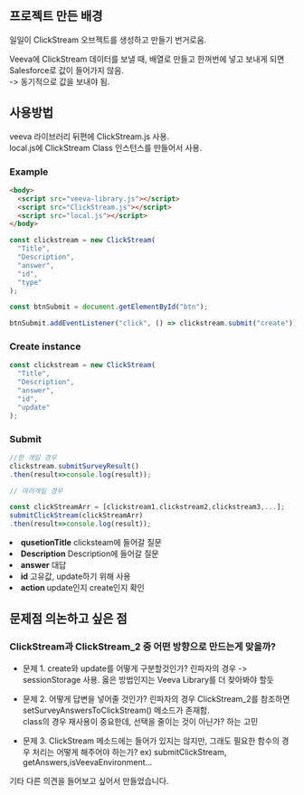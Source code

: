 ## 프로젝트 만든 배경

일일이 ClickStream 오브젝트를 생성하고 만들기 번거로움.

Veeva에 ClickStream 데이터를 보낼 때, 배열로 만들고 한꺼번에 넣고 보내게 되면 Salesforce로 값이 들어가지 않음.  
-> 동기적으로 값을 보내야 됨.

## 사용방법

veeva 라이브러리 뒤편에 ClickStream.js 사용.  
local.js에 ClickStream Class 인스턴스를 만들어서 사용.

### Example

```html
<body>
  <script src="veeva-library.js"></script>
  <script src="ClickStream.js"></script>
  <script src="local.js"></script>
</body>
```

```js
const clickstream = new ClickStream(
  "Title",
  "Description",
  "answer",
  "id",
  "type"
);

const btnSubmit = document.getElementById("btn");

btnSubmit.addEventListener("click", () => clickstream.submit("create"));
```

### Create instance

```js
const clickstream = new ClickStream(
  "Title",
  "Description",
  "answer",
  "id",
  "update"
);
```

### Submit

```js
//한 개일 경우
clickstream.submitSurveyResult()
.then(result=>console.log(result));

// 여러개일 경우

const clickStreamArr = [clickstream1,clickstream2,clickstream3,...];
submitClickStream(clickStreamArr)
.then(result=>console.log(result));
```

<li> <strong>qusetionTitle</strong> clicksteam에 들어갈 질문</li>
<li> <strong>Description</strong> Description에 들어갈 질문</li>
<li> <strong>answer</strong> 대답</li>
<li> <strong> id</strong> 고유값, update하기 위해 사용</li>
<li><strong>action </strong>update인지 create인지 확인</li>

## 문제점 의논하고 싶은 점

### ClickStream과 ClickStream_2 중 어떤 방향으로 만드는게 맞을까?

- 문제 1. create와 update를 어떻게 구분할것인가?
  린파자의 경우 -> sessionStorage 사용. 옳은 방법인지는 Veeva Library를 더 찾아봐야 할듯

- 문제 2. 어떻게 답변을 넣어줄 것인가?
  린파자의 경우 ClickStream_2를 참조하면 setSurveyAnswersToClickStream() 메소드가 존재함. <br>
  class의 경우 재사용이 중요한데, 선택을 줄이는 것이 아닌가? 하는 고민

- 문제 3. ClickStream 메소드에는 들어가 있지는 않지만,
  그래도 필요한 함수의 경우 처리는 어떻게 해주어야 하는가?
  ex) submitClickStream, getAnswers,isVeevaEnvironment...

기타 다른 의견을 들어보고 싶어서 만들었습니다.
